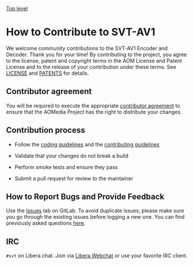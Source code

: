 [Top level](../README.md)

# How to Contribute to SVT-AV1

We welcome community contributions to the SVT-AV1 Encoder and Decoder. Thank
you for your time! By contributing to the project, you agree to the license,
patent and copyright terms in the AOM License and Patent License and to the
release of your contribution under these terms. See [LICENSE](LICENSE.md) and
[PATENTS](PATENTS.md) for details.

## Contributor agreement

You will be required to execute the appropriate [contributor agreement](http://aomedia.org/license/)
to ensure that the AOMedia Project has the right to distribute your changes.

## Contribution process

- Follow the [coding guidelines](STYLE.md) and the [contributing guidelines](CONTRIBUTING.md)

- Validate that your changes do not break a build

- Perform smoke tests and ensure they pass

- Submit a pull request for review to the maintainer

## How to Report Bugs and Provide Feedback

Use the [Issues](https://gitlab.com/AOMediaCodec/SVT-AV1/issues) tab on GitLab.
To avoid duplicate issues, please make sure you go through the existing issues
before logging a new one. You can find previously asked questions
[here](https://gitlab.com/AOMediaCodec/SVT-AV1/-/issues?sort=created_date&state=all&label_name[]=question).

## IRC

`#svt` on Libera.chat. Join via [Libera Webchat](https://web.libera.chat/?channel=#svt) or use your favorite IRC client.
